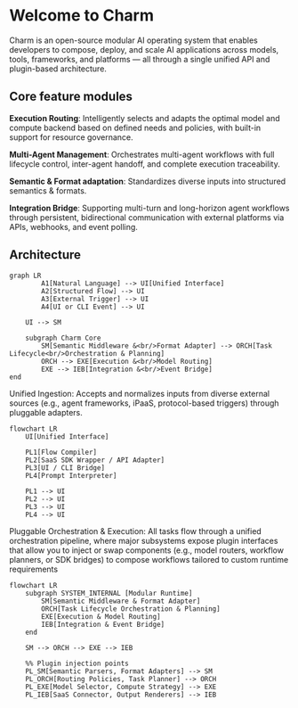 # Welcome to Charm

Charm is an open-source modular AI operating system that enables developers to compose, deploy, and scale AI applications across models, tools, frameworks, and platforms — all through a single unified API and plugin-based architecture.

## Core feature modules

**Execution Routing**:
Intelligently selects and adapts the optimal model and compute backend based on defined needs and policies, with built-in support for resource governance.

**Multi-Agent Management**:
Orchestrates multi-agent workflows with full lifecycle control, inter-agent handoff, and complete execution traceability.

**Semantic & Format adaptation**:
Standardizes diverse inputs into structured semantics & formats.

**Integration Bridge**:
Supporting multi-turn and long-horizon agent workflows through persistent, bidirectional communication with external platforms via APIs, webhooks, and event polling.

## Architecture

```mermaid
graph LR
        A1[Natural Language] --> UI[Unified Interface]
        A2[Structured Flow] --> UI
        A3[External Trigger] --> UI
        A4[UI or CLI Event] --> UI

    UI --> SM

    subgraph Charm Core
        SM[Semantic Middleware &<br/>Format Adapter] --> ORCH[Task Lifecycle<br/>Orchestration & Planning]
        ORCH --> EXE[Execution &<br/>Model Routing]
        EXE --> IEB[Integration &<br/>Event Bridge]
end
```
Unified Ingestion:
Accepts and normalizes inputs from diverse external sources (e.g., agent frameworks, iPaaS, protocol-based triggers) through pluggable adapters.

```mermaid
flowchart LR
    UI[Unified Interface]

    PL1[Flow Compiler]
    PL2[SaaS SDK Wrapper / API Adapter]
    PL3[UI / CLI Bridge]
    PL4[Prompt Interpreter]

    PL1 --> UI
    PL2 --> UI
    PL3 --> UI
    PL4 --> UI
```
Pluggable Orchestration & Execution:
All tasks flow through a unified orchestration pipeline, where major subsystems expose plugin interfaces that allow you to inject or swap components (e.g., model routers, workflow planners, or SDK bridges) to compose workflows tailored to custom runtime requirements

```mermaid
flowchart LR
    subgraph SYSTEM_INTERNAL [Modular Runtime]
        SM[Semantic Middleware & Format Adapter]
        ORCH[Task Lifecycle Orchestration & Planning]
        EXE[Execution & Model Routing]
        IEB[Integration & Event Bridge]
    end

    SM --> ORCH --> EXE --> IEB

    %% Plugin injection points
    PL_SM[Semantic Parsers, Format Adapters] --> SM
    PL_ORCH[Routing Policies, Task Planner] --> ORCH
    PL_EXE[Model Selector, Compute Strategy] --> EXE
    PL_IEB[SaaS Connector, Output Renderers] --> IEB
```
